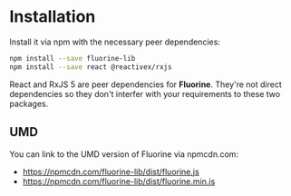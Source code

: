 # Installation

Install it via npm with the necessary peer dependencies:

```sh
npm install --save fluorine-lib
npm install --save react @reactivex/rxjs
```

React and RxJS 5 are peer dependencies for **Fluorine**. They're not
direct dependencies so they don't interfer with your requirements
to these two packages.

## UMD

You can link to the UMD version of Fluorine via npmcdn.com:

- https://npmcdn.com/fluorine-lib/dist/fluorine.js
- https://npmcdn.com/fluorine-lib/dist/fluorine.min.js

